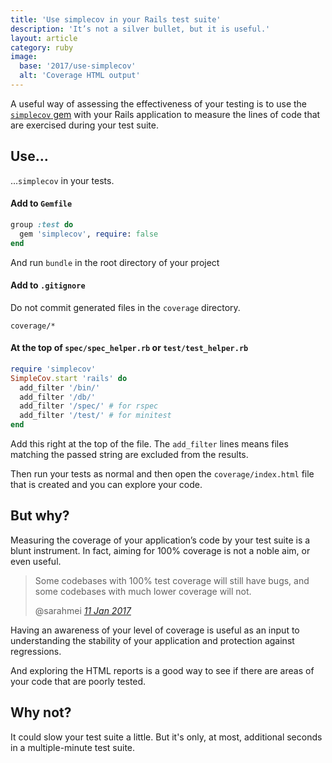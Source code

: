 ```yaml
---
title: 'Use simplecov in your Rails test suite'
description: 'It’s not a silver bullet, but it is useful.'
layout: article
category: ruby
image:
  base: '2017/use-simplecov'
  alt: 'Coverage HTML output'
---
```


A useful way of assessing the effectiveness of your testing is to use the [`simplecov` gem](https://github.com/colszowka/simplecov) with your Rails application to measure the lines of code that are exercised during your test suite.

## Use…

…`simplecov` in your tests.

#### Add to `Gemfile`

```ruby
group :test do
  gem 'simplecov', require: false
end
```

And run `bundle` in the root directory of your project

#### Add to `.gitignore`

Do not commit generated files in the `coverage` directory.

```
coverage/*
```

#### At the top of `spec/spec_helper.rb` or `test/test_helper.rb`

```ruby
require 'simplecov'
SimpleCov.start 'rails' do
  add_filter '/bin/'
  add_filter '/db/'
  add_filter '/spec/' # for rspec
  add_filter '/test/' # for minitest
end
```
Add this right at the top of the file. The `add_filter` lines means files matching the passed string are excluded from the results.

Then run your tests as normal and then open the `coverage/index.html` file that is created and you can explore your code.


## But why?

Measuring the coverage of your application’s code by your test suite is a blunt instrument. In fact, aiming for 100% coverage is not a noble aim, or even useful.

<blockquote class="blockquote">
  <p class="mb-0">Some codebases with 100% test coverage will still have bugs, and some codebases with much lower coverage will not.</p>
  <footer class="blockquote-footer">@sarahmei <cite title="Source Title"><a href="https://twitter.com/sarahmei/status/819270166576058369">11 Jan 2017</a></cite></footer>
</blockquote>

Having an awareness of your level of coverage is useful as an input to understanding the stability of your application and protection against regressions.

And exploring the HTML reports is a good way to see if there are areas of your code that are poorly tested.


## Why not?

It could slow your test suite a little. But it's only, at most, additional seconds in a multiple-minute test suite.
